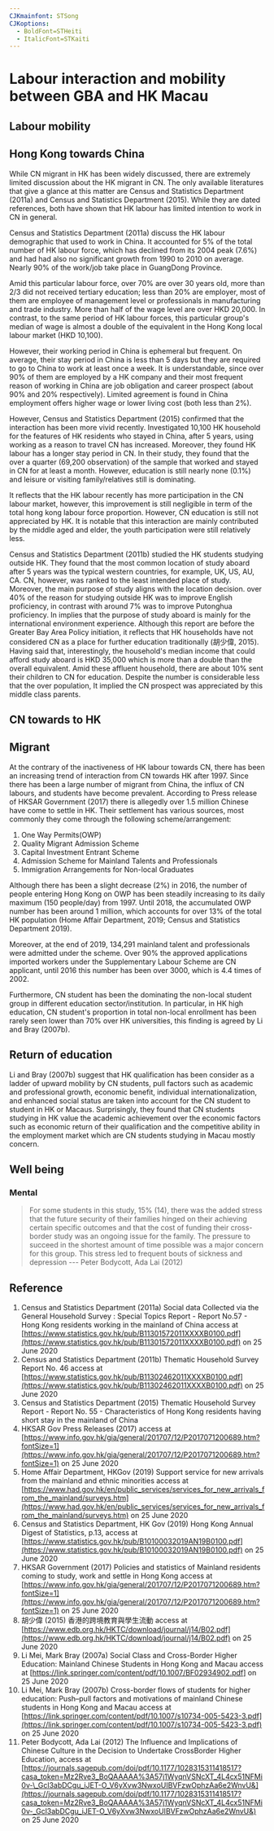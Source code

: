 ```yaml
---
CJKmainfont: STSong
CJKoptions:
  - BoldFont=STHeiti
  - ItalicFont=STKaiti
---
```


# Labour interaction and mobility between GBA and HK Macau

## Labour mobility

## Hong Kong towards China

While CN migrant in HK has been widely discussed, there are extremely limited discussion about the HK migrant in CN. The only available literatures that give a glance at this matter are Census and Statistics Department (2011a) and Census and Statistics Department (2015). While they are dated references, both have shown that HK labour has limited intention to work in CN in general.

Census and Statistics Department (2011a) discuss the HK labour demographic that used to work in China. It accounted for 5% of the total number of HK labour force, which has declined from its 2004 peak (7.6%) and had had also no significant growth from 1990 to 2010 on average. Nearly 90% of the work/job take place in GuangDong Province.

Amid this particular labour force, over 70% are over 30 years old, more than 2/3 did not received tertiary education; less than 20% are employer, most of them are employee of management level or professionals in manufacturing and trade industry. More than half of the wage level are over HKD 20,000. In contrast, to the same period of HK labour forces, this particular group's median of wage is almost a double of the equivalent in the Hong Kong local labour market (HKD 10,100).

However, their working period in China is ephemeral but frequent. On average, their stay period in China is less than 5 days but they are required to go to China to work at least once a week. It is understandable, since over 90% of them are employed by a HK company and their most frequent reason of working in China are job obligation and career prospect (about 90% and 20% respectively). Limited agreement is found in China employment offers higher wage or lower living cost (both less than 2%).

However, Census and Statistics Department (2015) confirmed that the interaction has been more vivid recently. Investigated 10,100 HK household for the features of HK residents who stayed in China, after 5 years, using working as a reason to travel CN has increased. Moreover, they found HK labour has a longer stay period in CN. In their study, they found that the over a quarter (69,200 observation) of the sample that worked and stayed in CN for at least a month. However, education is still nearly none (0.1%) and leisure or visiting family/relatives still is dominating.

It reflects that the HK labour recently has more participation in the CN labour market, however, this improvement is still negligible in term of the total hong kong labour force proportion. However, CN education is still not appreciated by HK. It is notable that this interaction are mainly contributed by the middle aged and elder, the youth participation were still relatively less.

Census and Statistics Department (2011b) studied the HK students studying outside HK. They found that the most common location of study aboard after 5 years was the typical western countries, for example, UK, US, AU, CA. CN, however, was ranked to the least intended place of study. Moreover, the main purpose of study aligns with the location decision. over 40% of the reason for studying outside HK was to improve English proficiency, in contrast with around 7% was to improve Putonghua proficiency. In implies that the purpose of study aboard is mainly for the international environment experience. Although this report are before the Greater Bay Area Policy initiation, it reflects that HK households have not considered CN as a place for further education traditionally (胡少偉, 2015). Having said that, interestingly, the household's median income that could afford study aboard is HKD 35,000 which is more than a double than the overall equivalent. Amid these affluent household, there are about 10% sent their children to CN for education. Despite the number is considerable less that the over population, It implied the CN prospect was appreciated by this middle class parents.

## CN towards to HK

## Migrant

At the contrary of the inactiveness of HK labour towards CN, there has been an increasing trend of interaction from CN towards HK after 1997. Since there has been a large number of migrant from China, the influx of CN labours, and students have become prevalent. According to Press release of HKSAR Government (2017) there is allegedly over 1.5 million Chinese have come to settle in HK. Their settlement has various sources, most commonly they come through the following scheme/arrangement:

1. One Way Permits(OWP)
2. Quality Migrant Admission Scheme
3. Capital Investment Entrant Scheme
4. Admission Scheme for Mainland Talents and Professionals
5. Immigration Arrangements for Non-local Graduates

Although there has been a slight decrease (2%) in 2016, the number of people entering Hong Kong on OWP has been steadily increasing to its daily maximum (150 people/day) from 1997. Until 2018, the accumulated OWP number has been around 1 million, which accounts for over 13% of the total HK population (Home Affair Department, 2019; Census and Statistics Department 2019).

Moreover, at the end of 2019, 134,291 mainland talent and professionals were admitted under the scheme. Over 90% the approved applications imported workers under the Supplementary Labour Scheme are CN applicant, until 2016 this number has been over 3000, which is 4.4 times of 2002.

Furthermore, CN student has been the dominating the non-local student group in different education sector/institution. In particular, in HK high education, CN student's proportion in total non-local enrollment has been rarely seen lower than 70% over HK universities, this finding is agreed by Li and Bray (2007b).

## Return of education

Li and Bray (2007b) suggest that HK qualification has been consider as a ladder of upward mobility by CN students, pull factors such as academic and professional growth, economic benefit, individual internationalization, and enhanced social status are taken into account for the CN student to student in HK or Macaus. Surprisingly, they found that CN students studying in HK value the academic achievement over the economic factors such as economic return of their qualification and the competitive ability in the employment market which are CN students studying in Macau mostly concern.

## Well being

### Mental

> For some students in this study, 15% (14), there was the added stress that the future security of their families hinged on their achieving certain specific outcomes and that the cost of funding their cross-border study was an ongoing issue for the family. The pressure to succeed in the shortest amount of time possible was a major concern for this group. This stress led to frequent bouts of sickness and depression --- Peter Bodycott, Ada Lai (2012)

## Reference

1. Census and Statistics Department (2011a) Social data Collected via the General Household Survey : Special Topics Report - Report No.57 - Hong Kong residents working in the mainland of China access at [https://www.statistics.gov.hk/pub/B11301572011XXXXB0100.pdf](https://www.statistics.gov.hk/pub/B11301572011XXXXB0100.pdf) on 25 June 2020
2. Census and Statistics Department (2011b) Thematic Household Survey Report No. 46 access at [https://www.statistics.gov.hk/pub/B11302462011XXXXB0100.pdf](https://www.statistics.gov.hk/pub/B11302462011XXXXB0100.pdf) on 25 June 2020
3. Census and Statistics Department (2015) Thematic Household Survey Report - Report No. 55 - Characteristics of Hong Kong residents having short stay in the mainland of China
4. HKSAR Gov Press Releases (2017) access at [https://www.info.gov.hk/gia/general/201707/12/P2017071200689.htm?fontSize=1](https://www.info.gov.hk/gia/general/201707/12/P2017071200689.htm?fontSize=1) on 25 June 2020
5. Home Affair Department, HKGov (2019) Support service for new arrivals from the mainland and ethnic minorities access at [https://www.had.gov.hk/en/public_services/services_for_new_arrivals_from_the_mainland/surveys.htm](https://www.had.gov.hk/en/public_services/services_for_new_arrivals_from_the_mainland/surveys.htm) on 25 June 2020
6. Census and Statistics Department, HK Gov (2019) Hong Kong Annual Digest of Statistics, p.13, access at [https://www.statistics.gov.hk/pub/B10100032019AN19B0100.pdf](https://www.statistics.gov.hk/pub/B10100032019AN19B0100.pdf) on 25 June 2020
7. HKSAR Government (2017) Policies and statistics of Mainland residents coming to study, work and settle in Hong Kong access at [https://www.info.gov.hk/gia/general/201707/12/P2017071200689.htm?fontSize=1](https://www.info.gov.hk/gia/general/201707/12/P2017071200689.htm?fontSize=1) on 25 June 2020
8. 胡少偉 (2015) 香港的跨境教育與學生流動 access at [https://www.edb.org.hk/HKTC/download/journal/j14/B02.pdf](https://www.edb.org.hk/HKTC/download/journal/j14/B02.pdf) on 25 June 2020
9. Li Mei, Mark Bray (2007a) Social Class and Cross-Border Higher Education: Mainland Chinese Students in Hong Kong and Macau access at [https://link.springer.com/content/pdf/10.1007/BF02934902.pdf] on 25 June 2020
10. Li Mei, Mark Bray (2007b) Cross-border flows of students for higher education: Push–pull factors and motivations of mainland Chinese students in Hong Kong and Macau access at [https://link.springer.com/content/pdf/10.1007/s10734-005-5423-3.pdf](https://link.springer.com/content/pdf/10.1007/s10734-005-5423-3.pdf) on 25 June 2020
11. Peter Bodycott, Ada Lai (2012) The Influence and Implications of Chinese Culture in the Decision to Undertake CrossBorder Higher Education, access at [https://journals.sagepub.com/doi/pdf/10.1177/1028315311418517?casa_token=Mz2Rve3_BoQAAAAA%3A57j1WyqnVSNcXT_4L4cx51NFMi0v-\_Gcl3abDCgu_iJET-O_V6yXvw3NwxoUIBVFzwOphzAa6e2WnvU&](https://journals.sagepub.com/doi/pdf/10.1177/1028315311418517?casa_token=Mz2Rve3_BoQAAAAA%3A57j1WyqnVSNcXT_4L4cx51NFMi0v-_Gcl3abDCgu_iJET-O_V6yXvw3NwxoUIBVFzwOphzAa6e2WnvU&) on 25 June 2020
